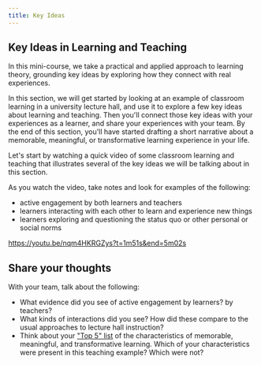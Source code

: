 ```yaml
---
title: Key Ideas
---
```

## Key Ideas in Learning and Teaching

<!--In this mini-course, we'll often talk about a few key ideas about learning and teaching. There are longer and more scholarly definitions for each of these, but the following simple definitions often match up with many of the personal experiences and characteristics of learning we discussed previously.-->

In this mini-course, we take a practical and applied approach to learning theory, grounding key ideas by exploring how they connect with real experiences.

In this section, we will get started by looking at an example of classroom learning in a university lecture hall, and use it to explore a few key ideas about learning and teaching. Then you'll connect those key ideas with your experiences as a learner, and share your experiences with your team. By the end of this section, you'll have started drafting a short narrative about a memorable, meaningful, or transformative learning experience in your life.

Let's start by watching a quick video of some classroom learning and teaching that illustrates several of the key ideas we will be talking about in this section.

As you watch the video, take notes and look for examples of the following:

* active engagement by both learners and teachers
* learners interacting with each other to learn and experience new things
* learners exploring and questioning the status quo or other personal or social norms

https://youtu.be/nqm4HKRGZys?t=1m51s&end=5m02s
<!-- todo: make this an embedded video -->

## Share your thoughts

With your team, talk about the following:

* What evidence did you see of active engagement by learners? by teachers?
* What kinds of interactions did you see? How did these compare to the usual approaches to lecture hall instruction?
* Think about your <a href="{{ 'modules/start/conversation-characteristics/' | relative_url }}" target="_blank">"Top 5" list</a> of the characteristics of memorable, meaningful, and transformative learning. Which of your characteristics were present in this teaching example? Which were not? 
